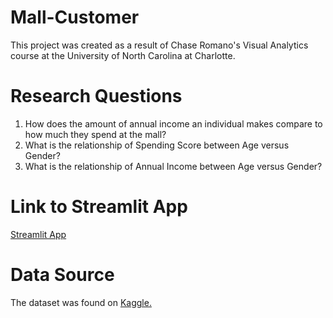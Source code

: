 # Mall-Customer
This project was created as a result of Chase Romano's Visual Analytics course at the University of North Carolina at Charlotte. 

# Research Questions
1. How does the amount of annual income an individual makes compare to how much they spend at the mall?
2. What is the relationship of Spending Score between Age versus Gender?
3. What is the relationship of Annual Income between Age versus Gender?


# Link to Streamlit App
[Streamlit App](https://rabdullahi-mall-customer-finalproject.streamlit.app/)




# Data Source 
The dataset was found on [Kaggle.](https://www.kaggle.com/datasets/vjchoudhary7/customer-segmentation-tutorial-in-python)

